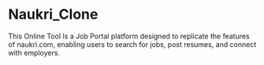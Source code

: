 # Naukri_Clone
This Online Tool Is a Job Portal platform designed to replicate the features of naukri.com, enabling users to search for jobs, post resumes, and connect with employers.
